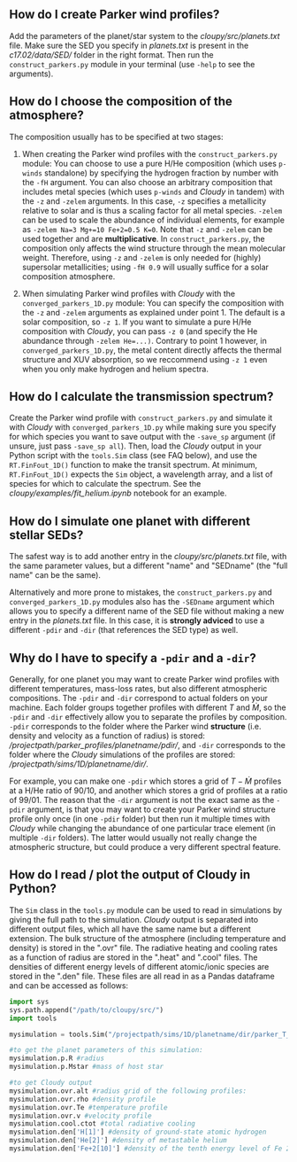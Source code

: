## How do I create Parker wind profiles?

Add the parameters of the planet/star system to the _cloupy/src/planets.txt_ file. Make sure the SED you specify in _planets.txt_ is present in the _c17.02/data/SED/_ folder in the right format. Then run the `construct_parkers.py` module in your terminal (use `-help` to see the arguments). 

## How do I choose the composition of the atmosphere?

The composition usually has to be specified at two stages:  

1. When creating the Parker wind profiles with the `construct_parkers.py` module: You can choose to use a pure H/He composition (which uses `p-winds` standalone) by specifying the hydrogen fraction by number with the `-fH` argument. You can also choose an arbitrary composition that includes metal species (which uses `p-winds` and _Cloudy_ in tandem) with the `-z` and `-zelem` arguments. In this case, `-z` specifies a metallicity relative to solar and is thus a scaling factor for all metal species. `-zelem` can be used to scale the abundance of individual elements, for example as `-zelem Na=3 Mg+=10 Fe+2=0.5 K=0`. Note that `-z` and `-zelem` can be used together and are **multiplicative**. In `construct_parkers.py`, the composition only affects the wind structure through the mean molecular weight. Therefore, using `-z` and `-zelem` is only needed for (highly) supersolar metallicities; using `-fH 0.9` will usually suffice for a solar composition atmosphere.

2. When simulating Parker wind profiles with _Cloudy_ with the `converged_parkers_1D.py` module: You can specify the composition with the `-z` and `-zelem` arguments as explained under point 1. The default is a solar composition, so `-z 1`. If you want to simulate a pure H/He composition with _Cloudy_, you can pass `-z 0` (and specify the He abundance through `-zelem He=...)`. Contrary to point 1 however, in `converged_parkers_1D.py`, the metal content directly affects the thermal structure and XUV absorption, so we reccommend using `-z 1` even when you only make hydrogen and helium spectra.

## How do I calculate the transmission spectrum?

Create the Parker wind profile with `construct_parkers.py` and simulate it with _Cloudy_ with `converged_parkers_1D.py` while making sure you specify for which species you want to save output with the `-save_sp` argument (if unsure, just pass `-save_sp all`). Then, load the _Cloudy_ output in your Python script with the `tools.Sim` class (see FAQ below), and use the `RT.FinFout_1D()` function to make the transit spectrum. At minimum, `RT.FinFout_1D()` expects the `Sim` object, a wavelength array, and a list of species for which to calculate the spectrum. See the _cloupy/examples/fit_helium.ipynb_ notebook for an example.

## How do I simulate one planet with different stellar SEDs?

The safest way is to add another entry in the _cloupy/src/planets.txt_ file, with the same parameter values, but a different "name" and "SEDname" (the "full name" can be the same). 

Alternatively and more prone to mistakes, the `construct_parkers.py` and `converged_parkers_1D.py` modules also has the `-SEDname` argument which allows you to specify a different name of the SED file without making a new entry in the _planets.txt_ file. In this case, it is **strongly adviced** to use a different `-pdir` and `-dir` (that references the SED type) as well. 

## Why do I have to specify a `-pdir` and a `-dir`?

Generally, for one planet you may want to create Parker wind profiles with different temperatures, mass-loss rates, but also different atmospheric compositions. The `-pdir` and `-dir` correspond to actual folders on your machine. Each folder groups together profiles with different $T$ and $\dot{M}$, so the `-pdir` and `-dir` effectively allow you to separate the profiles by composition. `-pdir` corresponds to the folder where the Parker wind **structure** (i.e. density and velocity as a function of radius) is stored: */projectpath/parker_profiles/planetname/pdir/*, and `-dir` corresponds to the folder where the _Cloudy_ simulations of the profiles are stored: */projectpath/sims/1D/planetname/dir/*.

For example, you can make one `-pdir` which stores a grid of $T-\dot{M}$ profiles at a H/He ratio of 90/10, and another which stores a grid of profiles at a ratio of 99/01. The reason that the  `-dir` argument is not the exact same as the `-pdir` argument, is that you may want to create your Parker wind structure profile only once (in one `-pdir` folder) but then run it multiple times with _Cloudy_ while changing the abundance of one particular trace element (in multiple `-dir` folders). The latter would usually not really change the atmospheric structure, but could produce a very different spectral feature.

## How do I read / plot the output of Cloudy in Python?

The `Sim` class in the `tools.py` module can be used to read in simulations by giving the full path to the simulation. _Cloudy_ output is separated into different output files, which all have the same name but a different extension. The bulk structure of the atmosphere (including temperature and density) is stored in the ".ovr" file. The radiative heating and cooling rates as a function of radius are stored in the ".heat" and ".cool" files. The densities of different energy levels of different atomic/ionic species are stored in the ".den" file. These files are all read in as a Pandas dataframe and can be accessed as follows:

``` python
import sys
sys.path.append("/path/to/cloupy/src/")
import tools

mysimulation = tools.Sim("/projectpath/sims/1D/planetname/dir/parker_T_Mdot/converged")

#to get the planet parameters of this simulation:
mysimulation.p.R #radius
mysimulation.p.Mstar #mass of host star

#to get Cloudy output
mysimulation.ovr.alt #radius grid of the following profiles:
mysimulation.ovr.rho #density profile
mysimulation.ovr.Te #temperature profile
mysimulation.ovr.v #velocity profile
mysimulation.cool.ctot #total radiative cooling
mysimulation.den['H[1]'] #density of ground-state atomic hydrogen
mysimulation.den['He[2]'] #density of metastable helium
mysimulation.den['Fe+2[10]'] #density of the tenth energy level of Fe 2+
```